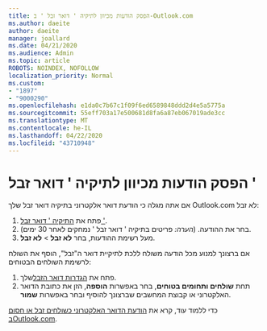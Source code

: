 ```yaml
---
title: הפסק הודעות מכיוון לתיקיה ' דואר זבל ' ב-Outlook.com
ms.author: daeite
author: daeite
manager: joallard
ms.date: 04/21/2020
ms.audience: Admin
ms.topic: article
ROBOTS: NOINDEX, NOFOLLOW
localization_priority: Normal
ms.custom:
- "1897"
- "9000290"
ms.openlocfilehash: e1da0c7b67c1f09f6ed6589848ddd2d4e5a5775a
ms.sourcegitcommit: 55eff703a17e500681d8fa6a87eb067019ade3cc
ms.translationtype: MT
ms.contentlocale: he-IL
ms.lasthandoff: 04/22/2020
ms.locfileid: "43710948"
---
```

# <a name="stop-messages-from-going-to-your-junk-email-folder"></a>הפסק הודעות מכיוון לתיקיה ' דואר זבל '

אם אתה מגלה כי הודעת דואר אלקטרוני בתיקיה דואר זבל שלך Outlook.com לא זבל:

1. פתח את [התיקיה ' דואר זבל '](https://outlook.live.com/mail/junkemail).
1. בחר את ההודעה. (*הערה:* פריטים בתיקיה ' דואר זבל ' נמחקים לאחר 30 ימים).
1. מעל רשימת ההודעות, בחר **לא זבל** > **לא זבל**.

אם ברצונך למנוע מכל הודעה משולח ללכת לתיקיית דואר ה"זבל", הוסף את השולח לרשימת השולחים הבטוחים:

1. פתח את [הגדרות דואר הזבל](https://go.microsoft.com/fwlink/?linkid=2035804)שלך.
1. תחת **שולחים ותחומים בטוחים**, בחר באפשרות **הוספה**, הזן את כתובת הדואר האלקטרוני או קבוצת המחשבים שברצונך להוסיף ובחר באפשרות **שמור**.

כדי ללמוד עוד, קרא את [הודעת הדואר האלקטרוני כשולחים זבל או חסום בOutlook.com](https://support.office.com/article/a3ece97b-82f8-4a5e-9ac3-e92fa6427ae4?wt.mc_id=Office_Outlook_com_Alchemy).
